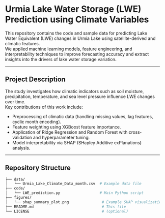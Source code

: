 # Urmia Lake Water Storage (LWE) Prediction using Climate Variables

This repository contains the code and sample data for predicting Lake Water Equivalent (LWE) changes in Urmia Lake using satellite-derived and climatic features.  
We applied machine learning models, feature engineering, and interpretability techniques to improve forecasting accuracy and extract insights into the drivers of lake water storage variation.

---

## Project Description

The study investigates how climatic indicators such as soil moisture, precipitation, temperature, and sea level pressure influence LWE changes over time.  
Key contributions of this work include:

- Preprocessing of climatic data (handling missing values, lag features, cyclic month encoding).
- Feature weighting using XGBoost feature importance.
- Application of Ridge Regression and Random Forest with cross-validation and hyperparameter tuning.
- Model interpretability via SHAP (SHapley Additive exPlanations) analysis.

---

## Repository Structure

```bash
├── data/
│   └── Urmia_Lake_Climate_Data_month.csv  # Example data file
├── code/
│   └── LWE_prediction.py                  # Main Python script
├── figures/
│   └── shap_summary_plot.png               # Example SHAP visualization
├── README.md                               # This file
└── LICENSE                                 # (optional)
